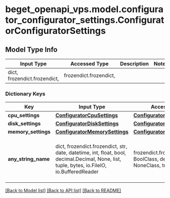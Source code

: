 # beget_openapi_vps.model.configurator_configurator_settings.ConfiguratorConfiguratorSettings

## Model Type Info
Input Type | Accessed Type | Description | Notes
------------ | ------------- | ------------- | -------------
dict, frozendict.frozendict,  | frozendict.frozendict,  |  | 

### Dictionary Keys
Key | Input Type | Accessed Type | Description | Notes
------------ | ------------- | ------------- | ------------- | -------------
**cpu_settings** | [**ConfiguratorCpuSettings**](ConfiguratorCpuSettings.md) | [**ConfiguratorCpuSettings**](ConfiguratorCpuSettings.md) |  | [optional] 
**disk_settings** | [**ConfiguratorDiskSettings**](ConfiguratorDiskSettings.md) | [**ConfiguratorDiskSettings**](ConfiguratorDiskSettings.md) |  | [optional] 
**memory_settings** | [**ConfiguratorMemorySettings**](ConfiguratorMemorySettings.md) | [**ConfiguratorMemorySettings**](ConfiguratorMemorySettings.md) |  | [optional] 
**any_string_name** | dict, frozendict.frozendict, str, date, datetime, int, float, bool, decimal.Decimal, None, list, tuple, bytes, io.FileIO, io.BufferedReader | frozendict.frozendict, str, BoolClass, decimal.Decimal, NoneClass, tuple, bytes, FileIO | any string name can be used but the value must be the correct type | [optional]

[[Back to Model list]](../../README.md#documentation-for-models) [[Back to API list]](../../README.md#documentation-for-api-endpoints) [[Back to README]](../../README.md)

